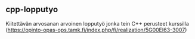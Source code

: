 ## cpp-lopputyo
Kiitettävän arvosanan arvoinen lopputyö jonka tein C++ perusteet kurssilla (https://opinto-opas-ops.tamk.fi/index.php/fi/realization/5G00EI63-3007)
